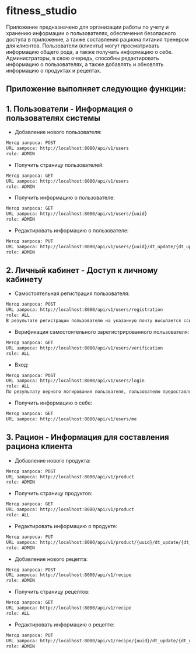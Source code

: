 # fitness_studio
Приложение предназначено для организации работы по учету и хранению информации о пользователях, обеспечения безопасного доступа в приложение, 
а также составления рациона питания тренером для клиентов. Пользователи (клиенты) могут просматривать информацию общего рода, а также получать информацию о себе. 
Администраторы, в свою очередь, способны редактировать информацию о пользователях, а также добавлять и обновлять информацию о продуктах и рецептах.<br>
## Приложение выполняет следующие функции:

## 1. Пользователи - Информация о пользователях системы
-  Добавление нового пользователя:
```sh
Метод запроса: POST
URL запроса: http://localhost:8080/api/v1/users
role: ADMIN
```
-  Получить страницу пользователей:
```sh
Метод запроса: GET
URL запроса: http://localhost:8080/api/v1/users
role: ADMIN
```
-  Получить информацию о пользователе:
```sh
Метод запроса: GET
URL запроса: http://localhost:8080/api/v1/users/{uuid}
role: ADMIN
```
- Редактировать информацию о пользователе:
```sh
Метод запроса: PUT
URL запроса: http://localhost:8080/api/v1/users/{uuid}/dt_update/{dt_update}
role: ADMIN
```
## 2. Личный кабинет - Доступ к личному кабинету
- Самостоятельная регистрация пользователя:
```sh
Метод запроса: POST
URL запроса: http://localhost:8080/api/v1/users/registration
role: ALL
В результате регистрации пользователю на указанную почту высылается ссылка с проверочным кодом для последующей верификации.
```
- Верификация самостоятельного зарегистрированного пользователя:
```sh
Метод запроса: GET
URL запроса: http://localhost:8080/api/v1/users/verification
role: ALL
```
- Вход:
```sh
Метод запроса: POST
URL запроса: http://localhost:8080/api/v1/users/login
role: ALL
По результату верного логирования пользвателя, пользователю предоставляется токе для обеспечения последующего входа.
```
- Получить информацию о себе:
```sh
Метод запроса: GET
URL запроса: http://localhost:8080/api/v1/users/me
```
## 3. Рацион - Информация для составления рациона клиента
- Добавление нового продукта:
```sh
Метод запроса: POST
URL запроса: http://localhost:8080/api/v1/product
role: ADMIN
```
- Получить страницу продуктов:
```sh
Метод запроса: GET
URL запроса: http://localhost:8080/api/v1/product
role: ALL
```
- Редактировать информацию о продукте:
```sh
Метод запроса: PUT
URL запроса: http://localhost:8080/api/v1/product/{uuid}/dt_update/{dt_update}
role: ADMIN
```
- Добавление нового рецепта:
```sh
Метод запроса: POST
URL запроса: http://localhost:8080/api/v1/recipe
role: ADMIN
```
- Получить страницу рецептов:
```sh
Метод запроса: GET
URL запроса: http://localhost:8080/api/v1/recipe
role: ALL
```
- Редактировать информацию о рецепте:
```sh
Метод запроса: PUT
URL запроса: http://localhost:8080/api/v1/recipe/{uuid}/dt_update/{dt_update}
role: ADMIN
```
